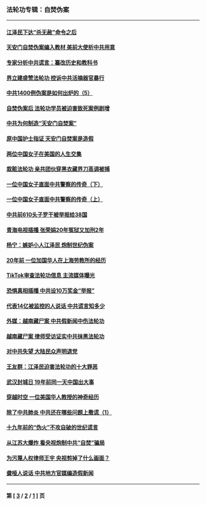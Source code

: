 ### 法轮功专辑：自焚伪案
---
#### [江泽民下达“杀无赦”命令之后](../../pages/nf5562/n13878084.md?04260430) 
#### [天安门自焚伪案编入教材 美前大使析中共用意](../../pages/nf5562/n13791932.md?04260430) 
#### [专家分析中共谎言：纂改历史和教科书](../../pages/nf5562/n13781542.md?04260430) 
#### [界立建盛赞法轮功 控诉中共活摘器官暴行](../../pages/nf5562/n13781971.md?04260430) 
#### [中共1400例伪案是如何出炉的（5）](../../pages/nf5562/n13226831.md?04260430) 
#### [自焚伪案后 法轮功学员被迫害致死案例剧增](../../pages/nf5562/n13190600.md?04260430) 
#### [中共为何制造“天安门自焚案”](../../pages/nf5562/n13183270.md?04260430) 
#### [原中国护士指证 天安门自焚案是造假](../../pages/nf5562/n13172289.md?04260430) 
#### [两位中国女子在美国的人生交集](../../pages/nf5562/n13156138.md?04260430) 
#### [栽赃法轮功 亲共团伙穿黑衣藏界刀高调被捕](../../pages/nf5562/n13073780.md?04260430) 
#### [一位中国女子直面中共警察的传奇（下）](../../pages/nf5562/n12989706.md?04260430) 
#### [一位中国女子直面中共警察的传奇（上）](../../pages/nf5562/n12985072.md?04260430) 
#### [中共前610头子罗干被举报给38国](../../pages/nf5562/n12975419.md?04260430) 
#### [青海电视插播 张荣娟20年冤狱又加刑2年](../../pages/nf5562/n12738166.md?04260430) 
#### [杨宁：嫉妒小人江泽民 炮制世纪伪案](../../pages/nf5562/n12724108.md?04260430) 
#### [20年前 一位加国华人在上海劳教所的经历](../../pages/nf5562/n12707932.md?04260430) 
#### [TikTok审查法轮功信息 主流媒体曝光](../../pages/nf5562/n12362336.md?04260430) 
#### [恐惧真相插播 中共设10万奖金“举报”](../../pages/nf5562/n12306396.md?04260430) 
#### [代表14亿被监控的人说话 中共谎言知多少](../../pages/nf5562/n12297484.md?04260430) 
#### [外媒：越南藏尸案 中共假新闻中伤法轮功](../../pages/nf5562/n12264411.md?04260430) 
#### [越南藏尸案 律师受访证实中共抹黑法轮功](../../pages/nf5562/n12261878.md?04260430) 
#### [对中共失望 大陆民众声明退党](../../pages/nf5562/n12187315.md?04260430) 
#### [王友群：江泽民迫害法轮功的十大罪恶](../../pages/nf5562/n12169074.md?04260430) 
#### [武汉封城日 19年前同一天中国出大事](../../pages/nf5562/n12150901.md?04260430) 
#### [穿越时空  一位美国华人教授的神奇经历](../../pages/nf5562/n12097460.md?04260430) 
#### [除了中共肺炎 中共还在哪些问题上撒谎（1）](../../pages/nf5562/n11955770.md?04260430) 
#### [十九年前的“伪火”不攻自破的世纪谎言](../../pages/nf5562/n11813238.md?04260430) 
#### [从江苏大爆炸 看央视炮制中共“自焚”骗局](../../pages/nf5562/n11140275.md?04260430) 
#### [为污蔑人权律师王宇 央视剪掉了什么画面？](../../pages/nf5562/n11130142.md?04260430) 
#### [聋哑人说话 中共地方官媒编造假新闻](../../pages/nf5562/n11006067.md?04260430) 

---
#### 第 [ [3](./3.md?04260430) / [2](./2.md?04260430) / [1](./1.md?04260430) ] 页
